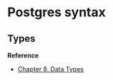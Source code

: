 # Postgres syntax

## Types
**Reference**
* [Chapter 8. Data Types](https://www.postgresql.org/docs/current/datatype.html)